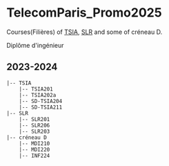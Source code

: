 # TelecomParis_Promo2025

Courses(Filières) of [TSIA](https://synapses.telecom-paris.fr/catalogue/2023-2024/parcours/1376/TSIA-filiere-traitement-du-signal-pour-l-intelligence-artificielle-creneau-c), [SLR](https://synapses.telecom-paris.fr/catalogue/2023-2024/parcours/1404/SLR-filiere-systemes-logiciels-repartis-creneau-a) and some of créneau D.

Diplôme d'ingénieur

## 2023-2024
```
|-- TSIA
    |-- TSIA201
    |-- TSIA202a
    |-- SD-TSIA204
    |-- SD-TSIA211
|-- SLR
    |-- SLR201
    |-- SLR206
    |-- SLR203
|-- créneau D
    |-- MDI210
    |-- MDI220
    |-- INF224
```